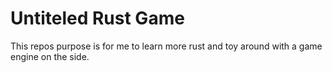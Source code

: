 # Untiteled Rust Game
This repos purpose is for me to learn more rust and toy around with a game engine on the side.